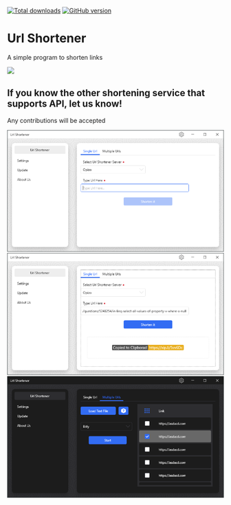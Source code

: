 [![Total downloads](https://img.shields.io/github/downloads/ghost1372/UrlShortener/total.svg)](https://github.com/ghost1372/UrlShortener/releases)
[![GitHub version](https://badge.fury.io/gh/ghost1372%2FUrlShortener.svg)](https://badge.fury.io/gh/ghost1372%2FUrlShortener)

# Url Shortener
A simple program to shorten links

![](https://file.soft98.ir/uploads/mahdi72/2018/10/26_10-zxc.png)

## If you know the other shortening service that supports API, let us know!

Any contributions will be accepted

![UrlShortener](ScreenShot/1.png)
![UrlShortener](ScreenShot/2.png)
![UrlShortener](ScreenShot/3.png)